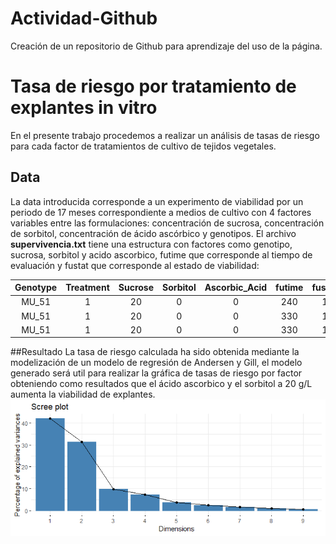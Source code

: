 # Actividad-Github
Creación de un repositorio de Github para aprendizaje del uso de la página.
# Tasa de riesgo por tratamiento de explantes in vitro
En el presente trabajo procedemos a realizar un análisis de tasas de riesgo para cada factor de tratamientos de cultivo de tejidos vegetales.
## Data
La data introducida corresponde a un experimento de viabilidad por un periodo de 17 meses correspondiente a medios de cultivo con 4 factores variables entre las formulaciones: concentración de sucrosa, concentración de sorbitol, concentración de ácido ascórbico y genotipos.
El archivo **supervivencia.txt** tiene una estructura con factores como genotipo, sucrosa, sorbitol y acido ascorbico, futime que corresponde al tiempo de evaluación y fustat que corresponde al estado de viabilidad:

| **Genotype** | **Treatment** |    **Sucrose**   | **Sorbitol**  | **Ascorbic_Acid** | **futime** | **fustat** |
|:------------:|:-------------:|:----------------:|:-------------:|:-----------------:|:----------:|:----------:|
| MU_51        |        1      |        20        |       0       |         0         |     240    |      1     |
| MU_51        |        1      |        20        |       0       |         0         |     330    |      1     |
| MU_51        |        1      |        20        |       0       |         0         |     330    |      1     |

##Resultado
La tasa de riesgo calculada ha sido obtenida mediante la modelización de un modelo de regresión de Andersen y Gill, el modelo generado será util para realizar la gráfica de tasas de riesgo por factor obteniendo como resultados que el ácido ascorbico y el sorbitol a 20 g/L aumenta la viabilidad de explantes.
![alt text](https://github.com/julio-chavez1317/Proyecto-Github/blob/f1c2eb612d61a8d80cb57e9eea86efba201def88/Resultados/Fig1.png)
